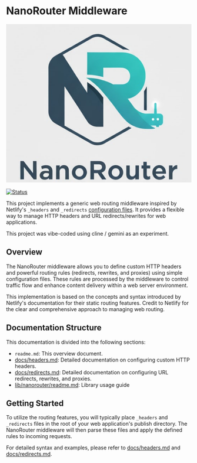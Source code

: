 # NanoRouter Middleware

![nanorouter.png](nanorouter.png)

[![Status](https://github.com/drorgl/NanoRouter/actions/workflows/platformio-test.yml/badge.svg)](https://github.com/drorgl/NanoRouter/actions/workflows/platformio-test.yml)

This project implements a generic web routing middleware inspired by Netlify's `_headers` and `_redirects` [configuration files](https://docs.netlify.com/manage/routing/overview/). It provides a flexible way to manage HTTP headers and URL redirects/rewrites for web applications.

This project was vibe-coded using cline / gemini as an experiment.

## Overview

The NanoRouter middleware allows you to define custom HTTP headers and powerful routing rules (redirects, rewrites, and proxies) using simple configuration files. These rules are processed by the middleware to control traffic flow and enhance content delivery within a web server environment.

This implementation is based on the concepts and syntax introduced by Netlify's documentation for their static routing features. Credit to Netlify for the clear and comprehensive approach to managing web routing.

## Documentation Structure

This documentation is divided into the following sections:

*   `readme.md`: This overview document.
*   [docs/headers.md](docs/headers.md): Detailed documentation on configuring custom HTTP headers.
*   [docs/redirects.md](docs/redirects.md): Detailed documentation on configuring URL redirects, rewrites, and proxies.
*   [lib/nanorouter/readme.md](lib/nanorouter/readme.md): Library usage guide

## Getting Started

To utilize the routing features, you will typically place `_headers` and `_redirects` files in the root of your web application's publish directory. The NanoRouter middleware will then parse these files and apply the defined rules to incoming requests.

For detailed syntax and examples, please refer to [docs/headers.md](docs/headers.md) and [docs/redirects.md](docs/redirects.md).
